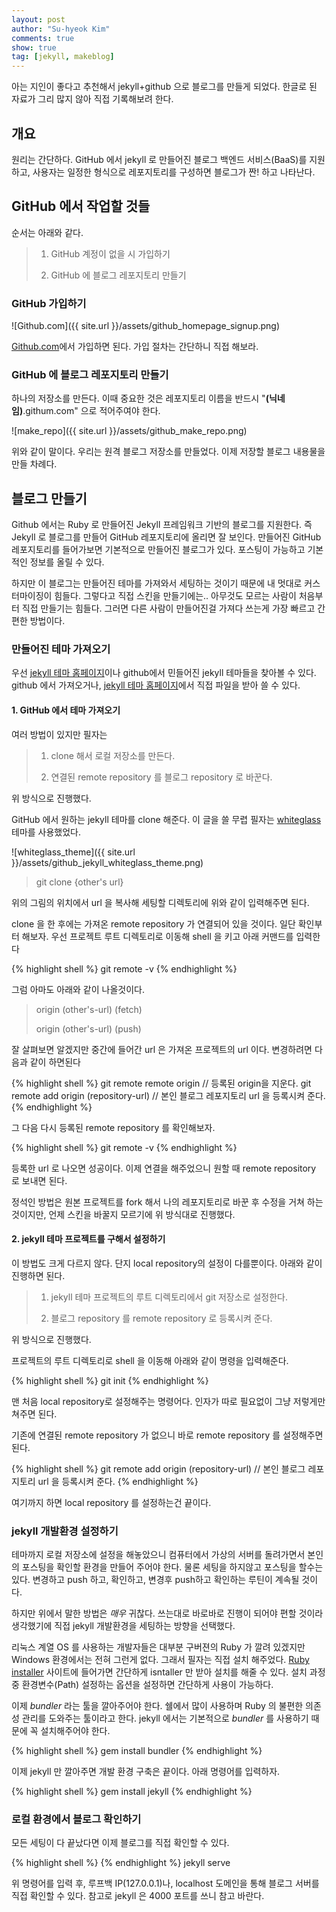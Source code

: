 ```yaml
---
layout: post
author: "Su-hyeok Kim"
comments: true
show: true
tag: [jekyll, makeblog]
---
```


아는 지인이 좋다고 추천해서 jekyll+github 으로 블로그를 만들게 되었다.
한글로 된 자료가 그리 많지 않아 직접 기록해보려 한다.

## 개요

원리는 간단하다. GitHub 에서 jekyll 로 만들어진 블로그 백엔드 서비스(BaaS)를 지원하고, 사용자는 일정한 형식으로 레포지토리를 구성하면 블로그가 짠! 하고 나타난다.

## GitHub 에서 작업할 것들

순서는 아래와 같다.

> 1. GitHub 계정이 없을 시 가입하기
>
> 2. GitHub 에 블로그 레포지토리 만들기

### GitHub 가입하기

![Github.com]({{ site.url }}/assets/github_homepage_signup.png)

[Github.com][github_com]에서 가입하면 된다. 가입 절차는 간단하니 직접 해보라.

### GitHub 에 블로그 레포지토리 만들기

하나의 저장소를 만든다. 이때 중요한 것은 레포지토리 이름을 반드시 "__\(닉네임\)__.githum.com" 으로 적어주여야 한다.

![make_repo]({{ site.url }}/assets/github_make_repo.png)

위와 같이 말이다. 우리는 원격 블로그 저장소를 만들었다. 이제 저장할 블로그 내용물을 만들 차례다.

## 블로그 만들기

Github 에서는 Ruby 로 만들어진 Jekyll 프레임워크 기반의 블로그를 지원한다. 즉 Jekyll 로 블로그를 만들어 GitHub 레포지토리에 올리면 잘 보인다. 만들어진 GitHub 레포지토리를 들어가보면 기본적으로 만들어진 블로그가 있다. 포스팅이 가능하고 기본적인 정보를 올릴 수 있다.

하지만 이 블로그는 만들어진 테마를 가져와서 세팅하는 것이기 때문에 내 멋대로 커스터마이징이 힘들다. 그렇다고 직접 스킨을 만들기에는.. 아무것도 모르는 사람이 처음부터 직접 만들기는 힘들다. 그러면 다른 사람이 만들어진걸 가져다 쓰는게 가장 빠르고 간편한 방법이다.

### 만들어진 테마 가져오기

우선 [jekyll 테마 홈페이지][jekyll-theme]이나 github에서 민들어진 jekyll 테마들을 찾아볼 수 있다. github 에서 가져오거나, [jekyll 테마 홈페이지][jekyll-theme]에서 직접 파일을 받아 쓸 수 있다.

#### 1. GitHub 에서 테마 가져오기

여러 방법이 있지만 필자는

> 1. clone 해서 로컬 저장소를 만든다.
>
> 2. 연결된 remote repository 를 블로그 repository 로 바꾼다.

위 방식으로 진행했다.

GitHub 에서 원하는 jekyll 테마를 clone 해준다. 이 글을 쓸 무렵 필자는 [whiteglass][jekyll-whiteglass] 테마를 사용했었다.

![whiteglass_theme]({{ site.url }}/assets/github_jekyll_whiteglass_theme.png)

> git clone {other's url}

위의 그림의 위치에서 url 을 복사해 세팅할 디렉토리에 위와 같이 입력해주면 된다.

clone 을 한 후에는 가져온 remote repository 가 연결되어 있을 것이다. 일단 확인부터 해보자. 우선 프로젝트 루트 디렉토리로 이동해 shell 을 키고 아래 커맨드를 입력한다

{% highlight shell %}
git remote -v
{% endhighlight %}

그럼 아마도 아래와 같이 나올것이다.

> origin (other's-url) (fetch)
>
> origin (other's-url) (push)

잘 살펴보면 알겠지만 중간에 들어간 url 은 가져온 프로젝트의 url 이다. 변경하려면 다음과 같이 하면된다

{% highlight shell %}
git remote remote origin // 등록된 origin을 지운다.
git remote add origin (repository-url) // 본인 블로그 레포지토리 url 을 등록시켜 준다.
{% endhighlight %}

그 다음 다시 등록된 remote repository 를 확인해보자.

{% highlight shell %}
git remote -v
{% endhighlight %}

등록한 url 로 나오면 성공이다. 이제 연결을 해주었으니 원할 때 remote repository 로 보내면 된다.

정석인 방법은 원본 프로젝트를 fork 해서 나의 레포지토리로 바꾼 후 수정을 거쳐 하는것이지만, 언제 스킨을 바꿀지 모르기에 위 방식대로 진행했다.

#### 2. jekyll 테마 프로젝트를 구해서 설정하기

이 방법도 크게 다르지 않다. 단지 local repository의 설정이 다를뿐이다. 아래와 같이 진행하면 된다.

> 1. jekyll 테마 프로젝트의 루트 디렉토리에서 git 저장소로 설정한다.
>
> 2. 블로그 repository 를 remote repository 로 등록시켜 준다.

위 방식으로 진행했다.

프로젝트의 루트 디렉토리로 shell 을 이동해 아래와 같이 명령을 입력해준다.

{% highlight shell %}
git init
{% endhighlight %}

맨 처음 local repository로 설정해주는 명령어다. 인자가 따로 필요없이 그냥 저렇게만 쳐주면 된다.

기존에 연결된 remote repository 가 없으니 바로 remote repository 를 설정해주면 된다.

{% highlight shell %}
git remote add origin (repository-url) // 본인 블로그 레포지토리 url 을 등록시켜 준다.
{% endhighlight %}

여기까지 하면 local repository 를 설정하는건 끝이다.

### jekyll 개발환경 설정하기

테마까지 로컬 저장소에 설정을 해놓았으니 컴퓨터에서 가상의 서버를 돌려가면서 본인의 포스팅을 확인할 환경을 만들어 주어야 한다. 물론 세팅을 하지않고 포스팅을 할수는 있다. 변경하고 push 하고, 확인하고, 변경후 push하고 확인하는 루틴이 계속될 것이다.

하지만 위에서 말한 방법은 _매우_ 귀찮다. 쓰는대로 바로바로 진행이 되어야 편할 것이라 생각했기에 직접 jekyll 개발환경을 세팅하는 방향을 선택했다.

리눅스 계열 OS 를 사용하는 개발자들은 대부분 구버젼의 Ruby 가 깔려 있겠지만 Windows 환경에서는 전혀 그런게 없다. 그래서 필자는 직접 설치 해주었다. [Ruby installer][rubyinstaller-site] 사이트에 들어가면 간단하게 isntaller 만 받아 설치를 해줄 수 있다. 설치 과정 중 환경변수(Path) 설정하는 옵션을 설정하면 간단하게 사용이 가능하다.

이제 _bundler_ 라는 툴을 깔아주어야 한다. 쉘에서 많이 사용하며 Ruby 의 불편한 의존성 관리를 도와주는 툴이라고 한다. jekyll 에서는 기본적으로 _bundler_ 를 사용하기 때문에 꼭 설치해주어야 한다.

{% highlight shell %}
gem install bundler
{% endhighlight %}

이제 jekyll 만 깔아주면 개발 환경 구축은 끝이다. 아래 명령어를 입력하자.

{% highlight shell %}
gem install jekyll
{% endhighlight %}

### 로컬 환경에서 블로그 확인하기

모든 세팅이 다 끝났다면 이제 블로그를 직접 확인할 수 있다.

{% highlight shell %}
{% endhighlight %}
jekyll serve

위 명령어를 입력 후, 루프백 IP(127.0.0.1)나, localhost 도메인을 통해 블로그 서버를 직접 확인할 수 있다. 참고로 jekyll 은 4000 포트를 쓰니 참고 바란다.

[github_com]: https://github.com
[jekyll-theme]: https://jekyllthemes.org
[jekyll-whiteglass]: https://github.com/yous/whiteglass
[rubyinstaller-site]: https://rubyinstaller.org
